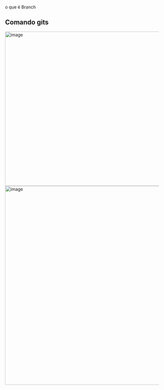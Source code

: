 o que é Branch

## Comando gits 

<img width="506" alt="image" src="https://github.com/MatheusLCSantos7/AcademiaStFNN/assets/93961602/a69ac93f-4be6-4e3a-8c6f-507ac9bcd009">
<img width="652" alt="image" src="https://github.com/MatheusLCSantos7/AcademiaStFNN/assets/93961602/935b33cf-de51-405a-b29c-4f29af0214a6">

